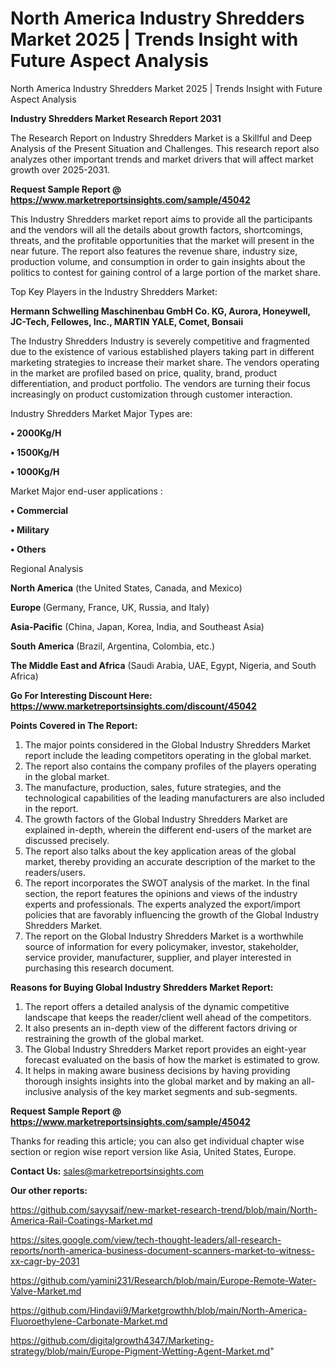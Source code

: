 # North America Industry Shredders Market 2025 | Trends Insight with Future Aspect Analysis
North America Industry Shredders Market 2025 | Trends Insight with Future Aspect Analysis

<strong>Industry Shredders Market Research Report 2031</strong>

The Research Report on Industry Shredders Market is a Skillful and Deep Analysis of the Present Situation and Challenges. This research report also analyzes other important trends and market drivers that will affect market growth over 2025-2031.

<strong>Request Sample Report @ <a href=https://www.marketreportsinsights.com/sample/45042>https://www.marketreportsinsights.com/sample/45042</a></strong>

This Industry Shredders market report aims to provide all the participants and the vendors will all the details about growth factors, shortcomings, threats, and the profitable opportunities that the market will present in the near future. The report also features the revenue share, industry size, production volume, and consumption in order to gain insights about the politics to contest for gaining control of a large portion of the market share.

Top Key Players in the Industry Shredders Market:

<strong>Hermann Schwelling Maschinenbau GmbH Co. KG, Aurora, Honeywell, JC-Tech, Fellowes, Inc., MARTIN YALE, Comet, Bonsaii</strong>

The Industry Shredders Industry is severely competitive and fragmented due to the existence of various established players taking part in different marketing strategies to increase their market share. The vendors operating in the market are profiled based on price, quality, brand, product differentiation, and product portfolio. The vendors are turning their focus increasingly on product customization through customer interaction.

Industry Shredders Market Major Types are:

<strong>•  2000Kg/H

•  1500Kg/H

•  1000Kg/H</strong>

Market Major end-user applications :

<strong>•  Commercial

•  Military

•  Others</strong>

Regional Analysis

</u><strong><b>North America</b></strong> (the United States, Canada, and Mexico)

<strong><b>Europe </b></strong>(Germany, France, UK, Russia, and Italy)

<strong><b>Asia-Pacific</b></strong> (China, Japan, Korea, India, and Southeast Asia)

<strong><b>South America</b></strong> (Brazil, Argentina, Colombia, etc.)

<strong><b>The Middle East and Africa</b></strong> (Saudi Arabia, UAE, Egypt, Nigeria, and South Africa)

<strong>Go For Interesting Discount Here: <a href=https://www.marketreportsinsights.com/discount/45042>https://www.marketreportsinsights.com/discount/45042</a></strong>

<strong>Points Covered in The Report:</strong>
<ol>
  <li>The major points considered in the Global Industry Shredders Market report include the leading competitors operating in the global market.</li>
  <li>The report also contains the company profiles of the players operating in the global market.</li>
  <li>The manufacture, production, sales, future strategies, and the technological capabilities of the leading manufacturers are also included in the report.</li>
  <li>The growth factors of the Global Industry Shredders Market are explained in-depth, wherein the different end-users of the market are discussed precisely.</li>
  <li>The report also talks about the key application areas of the global market, thereby providing an accurate description of the market to the readers/users.</li>
  <li>The report incorporates the SWOT analysis of the market. In the final section, the report features the opinions and views of the industry experts and professionals. The experts analyzed the export/import policies that are favorably influencing the growth of the Global Industry Shredders Market.</li>
  <li>The report on the Global Industry Shredders Market is a worthwhile source of information for every policymaker, investor, stakeholder, service provider, manufacturer, supplier, and player interested in purchasing this research document.</li>
</ol>
<strong>Reasons for Buying Global Industry Shredders Market Report:</strong>

<ol>
  <li>The report offers a detailed analysis of the dynamic competitive landscape that keeps the reader/client well ahead of the competitors.</li>
  <li>It also presents an in-depth view of the different factors driving or restraining the growth of the global market.</li>
  <li>The Global Industry Shredders Market report provides an eight-year forecast evaluated on the basis of how the market is estimated to grow.</li>
  <li>It helps in making aware business decisions by having providing thorough insights insights into the global market and by making an all-inclusive analysis of the key market segments and sub-segments.</li>
</ol>
<strong>Request Sample Report @ <a href=https://www.marketreportsinsights.com/sample/45042>https://www.marketreportsinsights.com/sample/45042</a></strong>


Thanks for reading this article; you can also get individual chapter wise section or region wise report version like Asia, United States, Europe.

<strong>Contact Us:</strong>
sales@marketreportsinsights.com

<strong>Our other reports:</strong>

<a href=https://github.com/sayysaif/new-market-research-trend/blob/main/North-America-Rail-Coatings-Market.md>https://github.com/sayysaif/new-market-research-trend/blob/main/North-America-Rail-Coatings-Market.md</a>

<a href=https://sites.google.com/view/tech-thought-leaders/all-research-reports/north-america-business-document-scanners-market-to-witness-xx-cagr-by-2031>https://sites.google.com/view/tech-thought-leaders/all-research-reports/north-america-business-document-scanners-market-to-witness-xx-cagr-by-2031</a>

<a href=https://github.com/yamini231/Research/blob/main/Europe-Remote-Water-Valve-Market.md>https://github.com/yamini231/Research/blob/main/Europe-Remote-Water-Valve-Market.md</a>

<a href=https://github.com/Hindavii9/Marketgrowthh/blob/main/North-America-Fluoroethylene-Carbonate-Market.md>https://github.com/Hindavii9/Marketgrowthh/blob/main/North-America-Fluoroethylene-Carbonate-Market.md</a>

<a href=https://github.com/digitalgrowth4347/Marketing-strategy/blob/main/Europe-Pigment-Wetting-Agent-Market.md>https://github.com/digitalgrowth4347/Marketing-strategy/blob/main/Europe-Pigment-Wetting-Agent-Market.md</a>"
